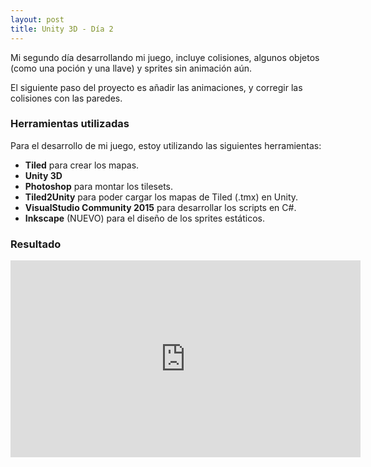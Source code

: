```yaml
---
layout: post 
title: Unity 3D - Día 2
---
```


Mi segundo día desarrollando mi juego, incluye colisiones, algunos objetos (como una poción y una llave) y sprites
sin animación aún.

El siguiente paso del proyecto es añadir las animaciones, y corregir las colisiones con las paredes.

### Herramientas utilizadas

Para el desarrollo de mi juego, estoy utilizando las siguientes herramientas:

* **Tiled** para crear los mapas.
* **Unity 3D**
* **Photoshop** para montar los tilesets.
* **Tiled2Unity** para poder cargar los mapas de Tiled (.tmx) en Unity.
* **VisualStudio Community 2015** para desarrollar los scripts en C#.
* **Inkscape** (NUEVO) para el diseño de los sprites estáticos.

### Resultado

<iframe width="560" height="315" src="https://www.youtube.com/embed/wVTlVueXtYw" frameborder="0" allowfullscreen></iframe>
